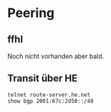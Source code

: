 # Peering

## ffhl
Noch nicht vorhanden aber bald.

## Transit über HE

```
telnet route-server.he.net
show bgp 2001:67c:2d50::/48
```
